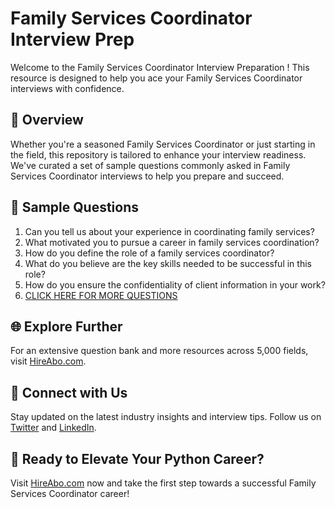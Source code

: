 # Family Services Coordinator Interview Prep

Welcome to the Family Services Coordinator Interview Preparation ! This resource is designed to help you ace your Family Services Coordinator interviews with confidence.

## 🚀 Overview

Whether you're a seasoned Family Services Coordinator or just starting in the field, this repository is tailored to enhance your interview readiness. We've curated a set of sample questions commonly asked in Family Services Coordinator interviews to help you prepare and succeed.

## 📝 Sample Questions

1. Can you tell us about your experience in coordinating family services?
2. What motivated you to pursue a career in family services coordination?
3. How do you define the role of a family services coordinator?
4. What do you believe are the key skills needed to be successful in this role?
5. How do you ensure the confidentiality of client information in your work?
6. [CLICK HERE FOR MORE QUESTIONS](https://hireabo.com/job/13_4_12/Family%20Services%20Coordinator)

## 🌐 Explore Further

For an extensive question bank and more resources across 5,000 fields, visit [HireAbo.com](https://www.hireabo.com).

## 📱 Connect with Us

Stay updated on the latest industry insights and interview tips. Follow us on [Twitter](https://twitter.com/hireabo) and [LinkedIn](https://www.linkedin.com/in/hire-abo-3609972a8/).

## 🚀 Ready to Elevate Your Python Career?

Visit [HireAbo.com](https://www.hireabo.com) now and take the first step towards a successful Family Services Coordinator career!